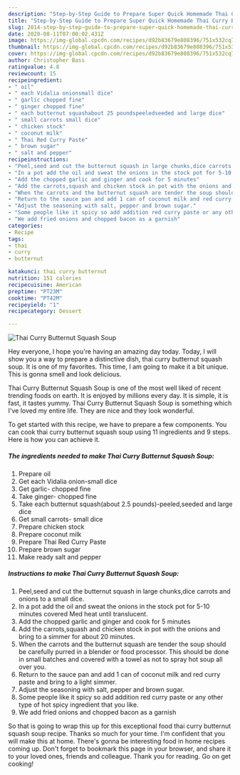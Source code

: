 ```yaml
---
description: "Step-by-Step Guide to Prepare Super Quick Homemade Thai Curry Butternut Squash Soup"
title: "Step-by-Step Guide to Prepare Super Quick Homemade Thai Curry Butternut Squash Soup"
slug: 2014-step-by-step-guide-to-prepare-super-quick-homemade-thai-curry-butternut-squash-soup
date: 2020-08-11T07:00:02.431Z
image: https://img-global.cpcdn.com/recipes/d92b83679e808396/751x532cq70/thai-curry-butternut-squash-soup-recipe-main-photo.jpg
thumbnail: https://img-global.cpcdn.com/recipes/d92b83679e808396/751x532cq70/thai-curry-butternut-squash-soup-recipe-main-photo.jpg
cover: https://img-global.cpcdn.com/recipes/d92b83679e808396/751x532cq70/thai-curry-butternut-squash-soup-recipe-main-photo.jpg
author: Christopher Bass
ratingvalue: 4.8
reviewcount: 15
recipeingredient:
- " oil"
- " each Vidalia onionsmall dice"
- " garlic chopped fine"
- " ginger chopped fine"
- " each butternut squashabout 25 poundspeeledseeded and large dice"
- " small carrots small dice"
- " chicken stock"
- " coconut milk"
- " Thai Red Curry Paste"
- " brown sugar"
- " salt and pepper"
recipeinstructions:
- "Peel,seed and cut the butternut squash in large chunks,dice carrots and onions to a small dice."
- "In a pot add the oil and sweat the onions in the stock pot for 5-10 minutes covered Med heat until translucent."
- "Add the chopped garlic and ginger and cook for 5 minutes"
- "Add the carrots,squash and chicken stock in pot with the onions and bring to a simmer for about 20 minutes."
- "When the carrots and the butternut squash are tender the soup should be carefully purred in a blender or food processor. This should be done in small batches and covered with a towel as not to spray hot soup all over you."
- "Return to the sauce pan and add 1 can of coconut milk and red curry paste and bring to a light simmer."
- "Adjust the seasoning with salt, pepper and brown sugar."
- "Some people like it spicy so add addition red curry paste or any other type of hot spicy ingredient that you like."
- "We add fried onions and chopped bacon as a garnish"
categories:
- Recipe
tags:
- thai
- curry
- butternut

katakunci: thai curry butternut 
nutrition: 151 calories
recipecuisine: American
preptime: "PT23M"
cooktime: "PT42M"
recipeyield: "1"
recipecategory: Dessert

---
```



![Thai Curry Butternut Squash Soup](https://img-global.cpcdn.com/recipes/d92b83679e808396/751x532cq70/thai-curry-butternut-squash-soup-recipe-main-photo.jpg)

Hey everyone, I hope you're having an amazing day today. Today, I will show you a way to prepare a distinctive dish, thai curry butternut squash soup. It is one of my favorites. This time, I am going to make it a bit unique. This is gonna smell and look delicious.

Thai Curry Butternut Squash Soup is one of the most well liked of recent trending foods on earth. It is enjoyed by millions every day. It is simple, it is fast, it tastes yummy. Thai Curry Butternut Squash Soup is something which I've loved my entire life. They are nice and they look wonderful.




To get started with this recipe, we have to prepare a few components. You can cook thai curry butternut squash soup using 11 ingredients and 9 steps. Here is how you can achieve it.

<!--inarticleads1-->

##### The ingredients needed to make Thai Curry Butternut Squash Soup:

1. Prepare  oil
1. Get  each Vidalia onion-small dice
1. Get  garlic- chopped fine
1. Take  ginger- chopped fine
1. Take  each butternut squash(about 2.5 pounds)-peeled,seeded and large dice
1. Get  small carrots- small dice
1. Prepare  chicken stock
1. Prepare  coconut milk
1. Prepare  Thai Red Curry Paste
1. Prepare  brown sugar
1. Make ready  salt and pepper




<!--inarticleads2-->

##### Instructions to make Thai Curry Butternut Squash Soup:

1. Peel,seed and cut the butternut squash in large chunks,dice carrots and onions to a small dice.
1. In a pot add the oil and sweat the onions in the stock pot for 5-10 minutes covered Med heat until translucent.
1. Add the chopped garlic and ginger and cook for 5 minutes
1. Add the carrots,squash and chicken stock in pot with the onions and bring to a simmer for about 20 minutes.
1. When the carrots and the butternut squash are tender the soup should be carefully purred in a blender or food processor. This should be done in small batches and covered with a towel as not to spray hot soup all over you.
1. Return to the sauce pan and add 1 can of coconut milk and red curry paste and bring to a light simmer.
1. Adjust the seasoning with salt, pepper and brown sugar.
1. Some people like it spicy so add addition red curry paste or any other type of hot spicy ingredient that you like.
1. We add fried onions and chopped bacon as a garnish




So that is going to wrap this up for this exceptional food thai curry butternut squash soup recipe. Thanks so much for your time. I'm confident that you will make this at home. There's gonna be interesting food in home recipes coming up. Don't forget to bookmark this page in your browser, and share it to your loved ones, friends and colleague. Thank you for reading. Go on get cooking!
